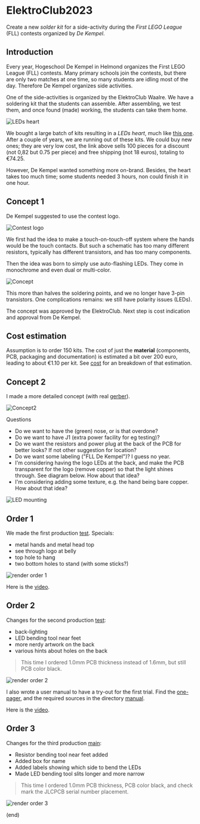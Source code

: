 # ElektroClub2023

Create a new _solder kit_ for a side-activity during the _First LEGO League_ (FLL) contests organized by _De Kempel_.



## Introduction

Every year, Hogeschool De Kempel in Helmond organizes the First LEGO League (FLL) contests.
Many primary schools join the contests, but there are only two matches at one time, 
so many students are idling most of the day. Therefore De Kempel organizes side activities.

One of the side-activities is organized by the ElektroClub Waalre. We have a soldering kit that the students
can assemble. After assembling, we test them, and once found (made) working, the students can take them home.

![LEDs heart ](leds-heart.jpg)

We bought a large batch of kits resulting in a _LEDs heart_, 
much like [this one](https://www.aliexpress.com/item/1005005573776883.html).
After a couple of years, we are running out of these kits. We could buy new ones; 
they are very low cost, the link above sells 100 pieces for a discount (not 0,82 but 0.75 per piece)
and free shipping (not 18 euros), totaling to €74.25.

However, De Kempel wanted something more on-brand. Besides, the heart takes too much time; 
some students needed 3 hours, non could finish it in one hour.


## Concept 1

De Kempel suggested to use the contest logo.

![Contest logo](contest-logo.jpg)

We first had the idea to make a touch-on-touch-off system where the hands would be
the touch contacts. But such a schematic has too many different resistors, 
typically has different transistors, and has too many components.

Then the idea was born to simply use auto-flashing LEDs. They come in monochrome
and even dual or multi-color.

![Concept](concept1.png)

This more than halves the soldering points, and we no longer have 3-pin transistors.
One complications remains: we still have polarity issues (LEDs).

The concept was approved by the ElektroClub.
Next step is cost indication and approval from De Kempel.



## Cost estimation

Assumption is to order 150 kits.
The cost of just the **material** (components, PCB, packaging and documentation) is estimated a bit over 200 euro,
leading to about €1.10 per kit.
See [cost](cost/cost.md) for an breakdown of that estimation.



## Concept 2

I made a more detailed concept (with real [gerber](ECFLL2023gerber-concept2.zip)).

![Concept2](concept2.png)

Questions

 - Do we want to have the (green) nose, or is that overdone?
 - Do we want to have J1 (extra power facility for eg testing)?
 - Do we want the resistors and power plug at the back of the PCB for better looks? 
   If not other suggestion for location?
 - Do we want some labeling ("FLL De Kempel")? I guess no year.
 - I'm considering having the logo LEDs at the back, 
   and make the PCB transparent for the logo (remove copper) so that the light shines through.
   See diagram below. How about that idea?
 - I'm considering adding some texture, e.g. the hand being bare copper.
   How about that idea?

![LED mounting](LED-mounting.png)


## Order 1

We made the first production [test](order1). Specials:

- metal hands and metal head top
- see through logo at belly
- top hole to hang
- two bottom holes to stand (with some sticks?)


![render order 1](order1/ECFFL2023-render.png)

Here is the [video](https://youtu.be/UIuk7rWQUKo).


## Order 2

Changes for the second production [test](order2):

- back-lighting
- LED bending tool near feet
- more nerdy artwork on the back
- various hints about holes on the back

> This time I ordered 1.0mm PCB thickness instead of 1.6mm, but still PCB color black.

![render order 2](order2/ECFFL2023-v2-render.png)

I also wrote a user manual to have a try-out for the first trial.
Find the [one-pager](manual/manual.pdf), and the required sources in the directory [manual](manual).

Here is the [video](https://www.youtube.com/watch?v=cTZstXjNcAo).


## Order 3

Changes for the third production [main](order3):

- Resistor bending tool near feet added
- Added box for name
- Added labels showing which side to bend the LEDs
- Made LED bending tool slits longer and more narrow

> This time I ordered 1.0mm PCB thickness, PCB color black, and check mark the JLCPCB serial number placement.

![render order 3](order3/ECFFL2023-v3-render.png)

(end)
